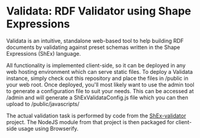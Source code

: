 # Validata: RDF Validator using Shape Expressions
Validata is an intuitive, standalone web-based tool to help building RDF documents by validating against preset schemas written in the Shape Expressions (ShEx) language.

All functionality is implemented client-side, so it can be deployed in any web hosting environment which can serve static files. 
To deploy a Validata instance, simply check out this repository and place the files in /public in your web root.
Once deployed, you'll most likely want to use the admin tool to generate a configuration file to suit your needs. This can be accessed at <deployment address>/admin and will generate a ShExValidataConfig.js file which you can then upload to /public/javascripts/

The actual validation task is performed by code from the [ShEx-validator](https://github.com/HeriotWattMEng2015/ShEx-validator) project. The NodeJS module from that project is then packaged for client-side usage using Browserify.
